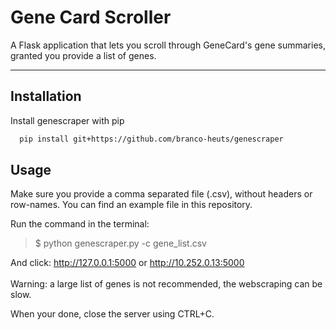 # Gene Card Scroller
A Flask application that lets you scroll through GeneCard's gene summaries, granted you provide a list of genes.
<hr>

## Installation
Install genescraper with pip
```bash
  pip install git+https://github.com/branco-heuts/genescraper
```
## Usage
Make sure you provide a comma separated file (.csv), without headers or row-names. You can find an example file in this repository.

Run the command in the terminal:
> $ python genescraper.py -c gene_list.csv


And click: http://127.0.0.1:5000 or http://10.252.0.13:5000
<br></br>
Warning: a large list of genes is not recommended, the webscraping can be slow.

When your done, close the server using CTRL+C.